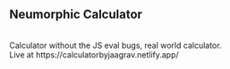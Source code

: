 ## Neumorphic Calculator
<br>
Calculator without the JS eval bugs, real world calculator. <br>
Live at https://calculatorbyjaagrav.netlify.app/
